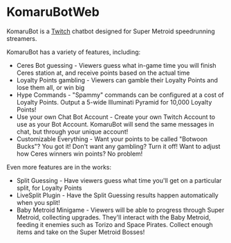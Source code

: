 # KomaruBotWeb

KomaruBot is a [Twitch](https://www.twitch.tv/) chatbot designed for Super Metroid speedrunning streamers.

KomaruBot has a variety of features, including:
* Ceres Bot guessing - Viewers guess what in-game time you will finish Ceres station at, and receive points based on the actual time
* Loyalty Points gambling - Viewers can gamble their Loyalty Points and lose them all, or win big
* Hype Commands - "Spammy" commands can be configured at a cost of Loyalty Points. Output a 5-wide Illuminati Pyramid for 10,000 Loyalty Points!
* Use your own Chat Bot Account - Create your own Twitch Account to use as your Bot Account. KomaruBot will send the same messages in chat, but through your unique account!
* Customizable Everything - Want your points to be called "Botwoon Bucks"? You got it! Don't want any gambling? Turn it off! Want to adjust how Ceres winners win points? No problem!

Even more features are in the works:
* Split Guessing - Have viewers guess what time you'll get on a particular split, for Loyalty Points
* LiveSplit Plugin - Have the Split Guessing results happen automatically when you split!
* Baby Metroid Minigame - Viewers will be able to progress through Super Metroid, collecting upgrades. They'll interact with the Baby Metroid, feeding it enemies such as Torizo and Space Pirates. Collect enough items and take on the Super Metroid Bosses!
